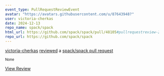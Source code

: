 ```yaml
---
event_type: PullRequestReviewEvent
avatar: "https://avatars.githubusercontent.com/u/87643948?"
user: victoria-cherkas
date: 2024-12-13
repo_name: spack/spack
html_url: https://github.com/spack/spack/pull/48105#pullrequestreview-2502452860
repo_url: https://github.com/spack/spack
---
```


<a href='https://github.com/victoria-cherkas' target='_blank'>victoria-cherkas</a> <a href='https://github.com/spack/spack/pull/48105#pullrequestreview-2502452860' target='_blank'>reviewed</a> a <a href='https://github.com/spack/spack/pull/48105' target='_blank'>spack/spack pull request</a>

<small>None</small>

<a href='https://github.com/spack/spack/pull/48105#pullrequestreview-2502452860' target='_blank'>View Review</a>